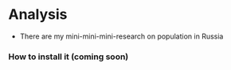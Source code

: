 # Analysis
* There are my mini-mini-mini-research on population in Russia

### How to install it (coming soon)
